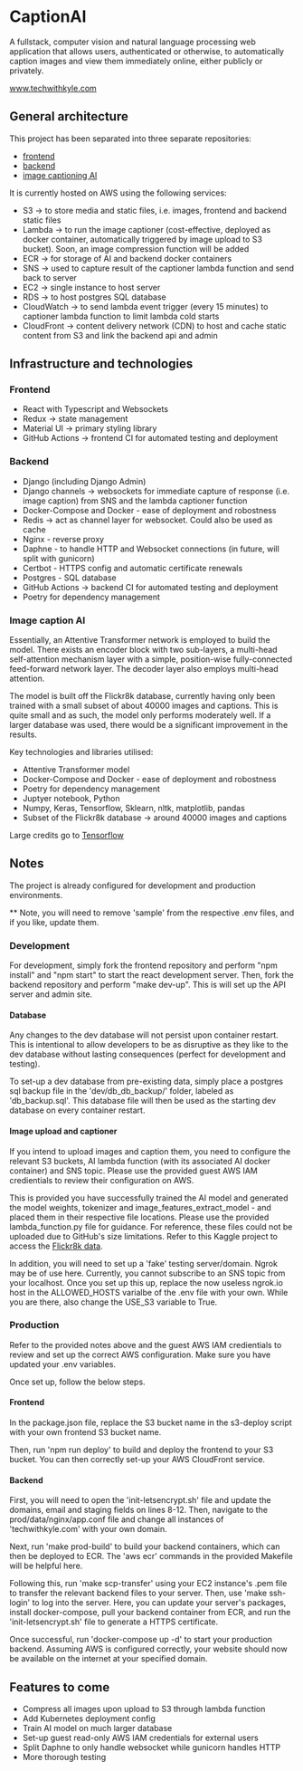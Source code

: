 # CaptionAI

A fullstack, computer vision and natural language processing web application that allows users, authenticated or otherwise, to automatically caption images and view them immediately online, either publicly or privately.

www.techwithkyle.com

## General architecture

This project has been separated into three separate repositories:

- [frontend](https://github.com/Kyle1297/image-captioning-frontend)
- [backend](https://github.com/Kyle1297/image-captioning-backend)
- [image captioning AI](https://github.com/Kyle1297/image-captioning-ai)

It is currently hosted on AWS using the following services:

- S3 -> to store media and static files, i.e. images, frontend and backend static files
- Lambda -> to run the image captioner (cost-effective, deployed as docker container, automatically triggered by image upload to S3 bucket). Soon, an image compression function will be added
- ECR -> for storage of AI and backend docker containers
- SNS -> used to capture result of the captioner lambda function and send back to server
- EC2 -> single instance to host server
- RDS -> to host postgres SQL database
- CloudWatch -> to send lambda event trigger (every 15 minutes) to captioner lambda function to limit lambda cold starts
- CloudFront -> content delivery network (CDN) to host and cache static content from S3 and link the backend api and admin

## Infrastructure and technologies

### Frontend

- React with Typescript and Websockets
- Redux -> state management
- Material UI -> primary styling library
- GitHub Actions -> frontend CI for automated testing and deployment

### Backend

- Django (including Django Admin)
- Django channels -> websockets for immediate capture of response (i.e. image caption) from SNS and the lambda captioner function
- Docker-Compose and Docker - ease of deployment and robostness
- Redis -> act as channel layer for websocket. Could also be used as cache
- Nginx - reverse proxy
- Daphne - to handle HTTP and Websocket connections (in future, will split with gunicorn)
- Certbot - HTTPS config and automatic certificate renewals
- Postgres - SQL database
- GitHub Actions -> backend CI for automated testing and deployment
- Poetry for dependency management

### Image caption AI

Essentially, an Attentive Transformer network is employed to build the model. There exists an encoder block with two sub-layers, a multi-head self-attention mechanism layer with a simple, position-wise fully-connected feed-forward network layer. The decoder layer also employs multi-head attention.

The model is built off the Flickr8k database, currently having only been trained with a small subset of about 40000 images and captions. This is quite small and as such, the model only performs moderately well. If a larger database was used, there would be a significant improvement in the results.

Key technologies and libraries utilised:

- Attentive Transformer model
- Docker-Compose and Docker - ease of deployment and robostness
- Poetry for dependency management
- Juptyer notebook, Python
- Numpy, Keras, Tensorflow, Sklearn, nltk, matplotlib, pandas
- Subset of the Flickr8k database -> around 40000 images and captions

Large credits go to [Tensorflow](https://www.tensorflow.org/tutorials/text/image_captioning)

## Notes

The project is already configured for development and production environments.

\*\* Note, you will need to remove 'sample' from the respective .env files, and if you like, update them.

### Development

For development, simply fork the frontend repository and perform "npm install" and "npm start" to start the react development server. Then, fork the backend repository and perform "make dev-up". This is will set up the API server and admin site.

#### Database

Any changes to the dev database will not persist upon container restart. This is intentional to allow developers to be as disruptive as they like to the dev database without lasting consequences (perfect for development and testing).

To set-up a dev database from pre-existing data, simply place a postgres sql backup file in the 'dev/db_db_backup/' folder, labeled as 'db_backup.sql'. This database file will then be used as the starting dev database on every container restart.

#### Image upload and captioner

If you intend to upload images and caption them, you need to configure the relevant S3 buckets, AI lambda function (with its associated AI docker container) and SNS topic. Please use the provided guest AWS IAM credientials to review their configuration on AWS.

This is provided you have successfully trained the AI model and generated the model weights, tokenizer and image_features_extract_model - and placed them in their respective file locations. Please use the provided lambda_function.py file for guidance. For reference, these files could not be uploaded due to GitHub's size limitations. Refer to this Kaggle project to access the [Flickr8k data](https://www.kaggle.com/shadabhussain/automated-image-captioning-flickr8/data).

In addition, you will need to set up a 'fake' testing server/domain. Ngrok may be of use here. Currently, you cannot subscribe to an SNS topic from your localhost. Once you set up this up, replace the now useless ngrok.io host in the ALLOWED_HOSTS varialbe of the .env file with your own. While you are there, also change the USE_S3 variable to True.

### Production

Refer to the provided notes above and the guest AWS IAM credientials to review and set up the correct AWS configuration. Make sure you have updated your .env variables.

Once set up, follow the below steps.

#### Frontend

In the package.json file, replace the S3 bucket name in the s3-deploy script with your own frontend S3 bucket name.

Then, run 'npm run deploy' to build and deploy the frontend to your S3 bucket. You can then correctly set-up your AWS CloudFront service.

#### Backend

First, you will need to open the 'init-letsencrypt.sh' file and update the domains, email and staging fields on lines 8-12. Then, navigate to the prod/data/nginx/app.conf file and change all instances of 'techwithkyle.com' with your own domain.

Next, run 'make prod-build' to build your backend containers, which can then be deployed to ECR. The 'aws ecr' commands in the provided Makefile will be helpful here.

Following this, run 'make scp-transfer' using your EC2 instance's .pem file to transfer the relevant backend files to your server. Then, use 'make ssh-login' to log into the server. Here, you can update your server's packages, install docker-compose, pull your backend container from ECR, and run the 'init-letsencrypt.sh' file to generate a HTTPS certificate.

Once successful, run 'docker-compose up -d' to start your production backend. Assuming AWS is configured correctly, your website should now be available on the internet at your specified domain.

## Features to come

- Compress all images upon upload to S3 through lambda function
- Add Kubernetes deployment config
- Train AI model on much larger database
- Set-up guest read-only AWS IAM credentials for external users
- Split Daphne to only handle websocket while gunicorn handles HTTP
- More thorough testing
